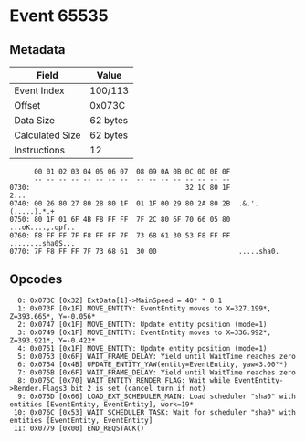 # Event 65535

## Metadata

| Field           | Value    |
|-----------------|----------|
| Event Index     | 100/113  |
| Offset          | 0x073C   |
| Data Size       | 62 bytes |
| Calculated Size | 62 bytes |
| Instructions    | 12       |

```
      00 01 02 03 04 05 06 07  08 09 0A 0B 0C 0D 0E 0F
      -- -- -- -- -- -- -- --  -- -- -- -- -- -- -- --
0730:                                      32 1C 80 1F              2...
0740: 00 26 80 27 80 28 80 1F  01 1F 00 29 80 2A 80 2B  .&.'.(.....).*.+
0750: 80 1F 01 6F 4B F8 FF FF  7F 2C 80 6F 70 66 05 80  ...oK....,.opf..
0760: F8 FF FF 7F F8 FF FF 7F  73 68 61 30 53 F8 FF FF  ........sha0S...
0770: 7F F8 FF FF 7F 73 68 61  30 00                    .....sha0.      
```

## Opcodes

```
  0: 0x073C [0x32] ExtData[1]->MainSpeed = 40* * 0.1
  1: 0x073F [0x1F] MOVE_ENTITY: EventEntity moves to X=327.199*, Z=393.665*, Y=-0.056*
  2: 0x0747 [0x1F] MOVE_ENTITY: Update entity position (mode=1)
  3: 0x0749 [0x1F] MOVE_ENTITY: EventEntity moves to X=336.992*, Z=393.921*, Y=-0.422*
  4: 0x0751 [0x1F] MOVE_ENTITY: Update entity position (mode=1)
  5: 0x0753 [0x6F] WAIT_FRAME_DELAY: Yield until WaitTime reaches zero
  6: 0x0754 [0x4B] UPDATE_ENTITY_YAW(entity=EventEntity, yaw=3.00°*)
  7: 0x075B [0x6F] WAIT_FRAME_DELAY: Yield until WaitTime reaches zero
  8: 0x075C [0x70] WAIT_ENTITY_RENDER_FLAG: Wait while EventEntity->Render.Flags3 bit 2 is set (cancel turn if not)
  9: 0x075D [0x66] LOAD_EXT_SCHEDULER_MAIN: Load scheduler "sha0" with entities [EventEntity, EventEntity], work=19*
 10: 0x076C [0x53] WAIT_SCHEDULER_TASK: Wait for scheduler "sha0" with entities [EventEntity, EventEntity]
 11: 0x0779 [0x00] END_REQSTACK()
```
